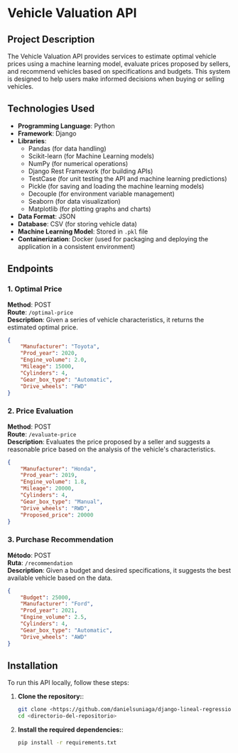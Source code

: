 # Vehicle Valuation API

## Project Description

The Vehicle Valuation API provides services to estimate optimal vehicle prices using a machine learning model, evaluate prices proposed by sellers, and recommend vehicles based on specifications and budgets. This system is designed to help users make informed decisions when buying or selling vehicles.

## Technologies Used

- **Programming Language**: Python
- **Framework**: Django
- **Libraries**:
  - Pandas (for data handling)
  - Scikit-learn (for Machine Learning models)
  - NumPy (for numerical operations)
  - Django Rest Framework (for building APIs)
  - TestCase (for unit testing the API and machine learning predictions)
  - Pickle (for saving and loading the machine learning models)
  - Decouple (for environment variable management)
  - Seaborn (for data visualization)
  - Matplotlib (for plotting graphs and charts)
- **Data Format**: JSON
- **Database**: CSV (for storing vehicle data)
- **Machine Learning Model**: Stored in `.pkl` file
- **Containerization**: Docker (used for packaging and deploying the application in a consistent environment)


## Endpoints

### 1. Optimal Price

**Method**: POST  
**Route**: `/optimal-price`  
**Description**: Given a series of vehicle characteristics, it returns the estimated optimal price.

```json
{
    "Manufacturer": "Toyota",
    "Prod_year": 2020,
    "Engine_volume": 2.0,
    "Mileage": 15000,
    "Cylinders": 4,
    "Gear_box_type": "Automatic",
    "Drive_wheels": "FWD"
}
```


### 2. Price Evaluation

**Method**: POST  
**Route**: `/evaluate-price`  
**Description**: Evaluates the price proposed by a seller and suggests a reasonable price based on the analysis of the vehicle's characteristics.


```json
{
    "Manufacturer": "Honda",
    "Prod_year": 2019,
    "Engine_volume": 1.8,
    "Mileage": 20000,
    "Cylinders": 4,
    "Gear_box_type": "Manual",
    "Drive_wheels": "RWD",
    "Proposed_price": 20000
}
```

### 3. Purchase Recommendation

**Método**: POST  
**Ruta**: `/recommendation`  
**Description**: Given a budget and desired specifications, it suggests the best available vehicle based on the data.

```json
{
    "Budget": 25000,
    "Manufacturer": "Ford",
    "Prod_year": 2021,
    "Engine_volume": 2.5,
    "Cylinders": 4,
    "Gear_box_type": "Automatic",
    "Drive_wheels": "AWD"
}

```

## Installation

To run this API locally, follow these steps:

1. **Clone the repository:**:

   ```bash
   git clone <https://github.com/danielsuniaga/django-lineal-regression/>
   cd <directorio-del-repositorio>

2. **Install the required dependencies:**:

   ```bash
   pip install -r requirements.txt